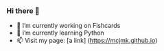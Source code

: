 ### Hi there 👋

<!--
**mcjmk/mcjmk** is a ✨ _special_ ✨ repository because its `README.md` (this file) appears on your GitHub profile.

- 👯 I’m looking to collaborate on ...
- 🤔 I’m looking for help with ...
- 💬 Ask me about ...
- 📫 How to reach me: ...
- ⚡ Fun fact: ...
Here are some ideas to get you started:
-->
- 🔭 I’m currently working on Fishcards
- 🌱 I’m currently learning Python
- 📫 Visit my page: [a link] (https://mcjmk.github.io) 
